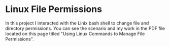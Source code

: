 # Linux File Permissions
In this project I interacted with the Linix bash shell to change file and directory permissions. You can see the scenario and my work in the PDF file located on this page titled "Using Linux Commands to Manage File Permissions".
